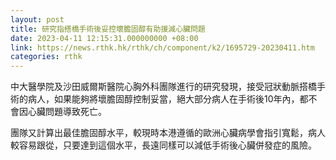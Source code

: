 ```yaml
---
layout: post
title: 研究指搭橋手術後妥控壞膽固醇有助援減心臟問題
date: 2023-04-11 12:15:31.000000000 +08:00
link: https://news.rthk.hk/rthk/ch/component/k2/1695729-20230411.htm
categories: rthk
---
```


中大醫學院及沙田威爾斯醫院心胸外科團隊進行的研究發現，接受冠狀動脈搭橋手術的病人，如果能夠將壞膽固醇控制妥當，絕大部分病人在手術後10年內，都不會因心臟問題導致死亡。

團隊又計算出最佳膽固醇水平，較現時本港遵循的歐洲心臟病學會指引寬鬆，病人較容易跟從，只要達到這個水平，長遠同樣可以減低手術後心臟併發症的風險。
